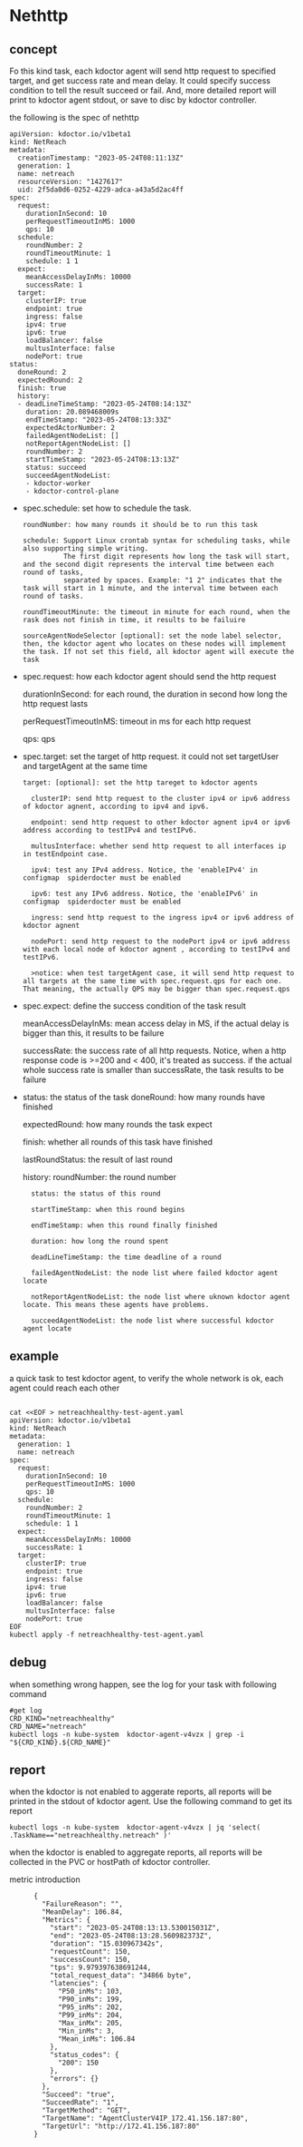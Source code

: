 # Nethttp

## concept 

Fo this kind task, each kdoctor agent will send http request to specified target, and get success rate and mean delay. 
It could specify success condition to tell the result succeed or fail. 
And, more detailed report will print to kdoctor agent stdout, or save to disc by kdoctor controller.

the following is the spec of nethttp
```shell
apiVersion: kdoctor.io/v1beta1
kind: NetReach
metadata:
  creationTimestamp: "2023-05-24T08:11:13Z"
  generation: 1
  name: netreach
  resourceVersion: "1427617"
  uid: 2f5da0d6-0252-4229-adca-a43a5d2ac4ff
spec:
  request:
    durationInSecond: 10
    perRequestTimeoutInMS: 1000
    qps: 10
  schedule:
    roundNumber: 2
    roundTimeoutMinute: 1
    schedule: 1 1
  expect:
    meanAccessDelayInMs: 10000
    successRate: 1
  target:
    clusterIP: true
    endpoint: true
    ingress: false
    ipv4: true
    ipv6: true
    loadBalancer: false
    multusInterface: false
    nodePort: true
status:
  doneRound: 2
  expectedRound: 2
  finish: true
  history:
  - deadLineTimeStamp: "2023-05-24T08:14:13Z"
    duration: 20.089468009s
    endTimeStamp: "2023-05-24T08:13:33Z"
    expectedActorNumber: 2
    failedAgentNodeList: []
    notReportAgentNodeList: []
    roundNumber: 2
    startTimeStamp: "2023-05-24T08:13:13Z"
    status: succeed
    succeedAgentNodeList:
    - kdoctor-worker
    - kdoctor-control-plane
```

* spec.schedule: set how to schedule the task.

      roundNumber: how many rounds it should be to run this task

      schedule: Support Linux crontab syntax for scheduling tasks, while also supporting simple writing. 
                The first digit represents how long the task will start, and the second digit represents the interval time between each round of tasks,
                separated by spaces. Example: "1 2" indicates that the task will start in 1 minute, and the interval time between each round of tasks.

      roundTimeoutMinute: the timeout in minute for each round, when the rask does not finish in time, it results to be failuire

      sourceAgentNodeSelector [optional]: set the node label selector, then, the kdoctor agent who locates on these nodes will implement the task. If not set this field, all kdoctor agent will execute the task

* spec.request: how each kdoctor agent should send the http request

    durationInSecond: for each round, the duration in second how long the http request lasts

    perRequestTimeoutInMS: timeout in ms for each http request 

    qps: qps

* spec.target: set the target of http request. it could not set targetUser and targetAgent at the same time

      target: [optional]: set the http tareget to kdoctor agents

        clusterIP: send http request to the cluster ipv4 or ipv6 address of kdoctor agnent, according to ipv4 and ipv6.

        endpoint: send http request to other kdoctor agnent ipv4 or ipv6 address according to testIPv4 and testIPv6.

        multusInterface: whether send http request to all interfaces ip in testEndpoint case.

        ipv4: test any IPv4 address. Notice, the 'enableIPv4' in configmap  spiderdocter must be enabled

        ipv6: test any IPv6 address. Notice, the 'enableIPv6' in configmap  spiderdocter must be enabled

        ingress: send http request to the ingress ipv4 or ipv6 address of kdoctor agnent

        nodePort: send http request to the nodePort ipv4 or ipv6 address with each local node of kdoctor agnent , according to testIPv4 and testIPv6.

        >notice: when test targetAgent case, it will send http request to all targets at the same time with spec.request.qps for each one. That meaning, the actually QPS may be bigger than spec.request.qps

* spec.expect: define the success condition of the task result 

    meanAccessDelayInMs: mean access delay in MS, if the actual delay is bigger than this, it results to be failure

    successRate: the success rate of all http requests. Notice, when a http response code is >=200 and < 400, it's treated as success. if the actual whole success rate is smaller than successRate, the task results to be failure

* status: the status of the task
    doneRound: how many rounds have finished

    expectedRound: how many rounds the task expect

    finish: whether all rounds of this task have finished

    lastRoundStatus: the result of last round

    history:
        roundNumber: the round number

        status: the status of this round

        startTimeStamp: when this round begins

        endTimeStamp: when this round finally finished

        duration: how long the round spent

        deadLineTimeStamp: the time deadline of a round 

        failedAgentNodeList: the node list where failed kdoctor agent locate

        notReportAgentNodeList: the node list where uknown kdoctor agent locate. This means these agents have problems.

        succeedAgentNodeList: the node list where successful kdoctor agent locate


## example 

a quick task to test kdoctor agent, to verify the whole network is ok, each agent could reach each other

```shell

cat <<EOF > netreachhealthy-test-agent.yaml
apiVersion: kdoctor.io/v1beta1
kind: NetReach
metadata:
  generation: 1
  name: netreach
spec:
  request:
    durationInSecond: 10
    perRequestTimeoutInMS: 1000
    qps: 10
  schedule:
    roundNumber: 2
    roundTimeoutMinute: 1
    schedule: 1 1
  expect:
    meanAccessDelayInMs: 10000
    successRate: 1
  target:
    clusterIP: true
    endpoint: true
    ingress: false
    ipv4: true
    ipv6: true
    loadBalancer: false
    multusInterface: false
    nodePort: true
EOF
kubectl apply -f netreachhealthy-test-agent.yaml

```

## debug

when something wrong happen, see the log for your task with following command
```shell
#get log 
CRD_KIND="netreachhealthy"
CRD_NAME="netreach"
kubectl logs -n kube-system  kdoctor-agent-v4vzx | grep -i "${CRD_KIND}.${CRD_NAME}"

```


## report

when the kdoctor is not enabled to aggerate reports, all reports will be printed in the stdout of kdoctor agent.
Use the following command to get its report
```shell
kubectl logs -n kube-system  kdoctor-agent-v4vzx | jq 'select( .TaskName=="netreachhealthy.netreach" )'
```

when the kdoctor is enabled to aggregate reports, all reports will be collected in the PVC or hostPath of kdoctor controller.


metric introduction
```shell
      {
        "FailureReason": "",
        "MeanDelay": 106.84,
        "Metrics": {
          "start": "2023-05-24T08:13:13.530015031Z",
          "end": "2023-05-24T08:13:28.560982373Z",
          "duration": "15.030967342s",
          "requestCount": 150,
          "successCount": 150,
          "tps": 9.979397638691244,
          "total_request_data": "34866 byte",
          "latencies": {
            "P50_inMs": 103,
            "P90_inMs": 199,
            "P95_inMs": 202,
            "P99_inMs": 204,
            "Max_inMx": 205,
            "Min_inMs": 3,
            "Mean_inMs": 106.84
          },
          "status_codes": {
            "200": 150
          },
          "errors": {}
        },
        "Succeed": "true",
        "SucceedRate": "1",
        "TargetMethod": "GET",
        "TargetName": "AgentClusterV4IP_172.41.156.187:80",
        "TargetUrl": "http://172.41.156.187:80"
      }
```
